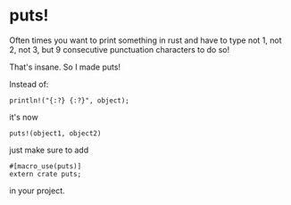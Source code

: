 # puts!

Often times you want to print something in rust and have to type not 1, not 2, not 3, but 9 consecutive punctuation characters to do so! 

That's insane. So I made puts!

Instead of:
```
println!("{:?} {:?}", object);
```

it's now

```
puts!(object1, object2)
```

just make sure to add 
```
#[macro_use(puts)]
extern crate puts;
```
in your project.

